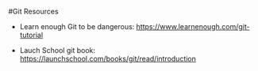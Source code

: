 #Git Resources


* Learn enough Git to be dangerous: https://www.learnenough.com/git-tutorial

* Lauch School git book: https://launchschool.com/books/git/read/introduction